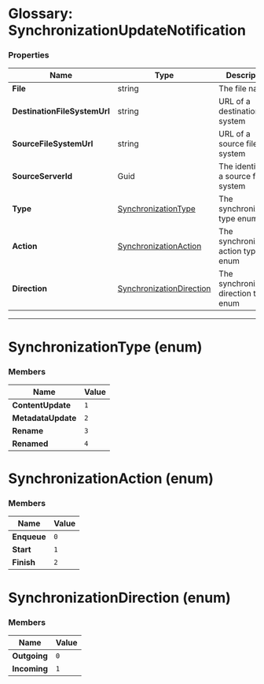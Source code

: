 # Glossary: SynchronizationUpdateNotification

### Properties

| Name | Type | Description |
| ------------- | ------------- | ----- |
| **File** | string | The file name |
| **DestinationFileSystemUrl** | string | URL of a destination file system |
| **SourceFileSystemUrl** | string | URL of a source file system |
| **SourceServerId** | Guid | The identifier of a source file system |
| **Type** | [SynchronizationType](../glossary/synchronization-update-notification#synchronizationtype-enum) | The synchronization type enum |
| **Action** | [SynchronizationAction](../glossary/synchronization-update-notification#synchronizationaction-enum) | The synchronization action type enum |
| **Direction** | [SynchronizationDirection](../glossary/synchronization-update-notification#synchronizationdirection-enum) | The synchronization direction type enum |


<hr />

# SynchronizationType (enum)

### Members

| Name | Value |
| ---- | ----- |
| **ContentUpdate** | `1` |
| **MetadataUpdate** | `2` |
| **Rename** | `3` |
| **Renamed** | `4` |

# SynchronizationAction (enum)

### Members

| Name | Value |
| ---- | ----- |
| **Enqueue** | `0` |
| **Start** | `1` |
| **Finish** | `2` |

# SynchronizationDirection (enum)

### Members

| Name | Value |
| ---- | ----- |
| **Outgoing** | `0` |
| **Incoming** | `1` |

